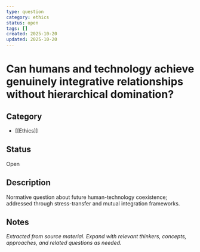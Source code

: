 ```yaml
---
type: question
category: ethics
status: open
tags: []
created: 2025-10-20
updated: 2025-10-20
---
```


# Can humans and technology achieve genuinely integrative relationships without hierarchical domination?

## Category

- [[Ethics]]

## Status

Open

## Description

Normative question about future human-technology coexistence; addressed through stress-transfer and mutual integration frameworks.

## Notes

*Extracted from source material. Expand with relevant thinkers, concepts, approaches, and related questions as needed.*
